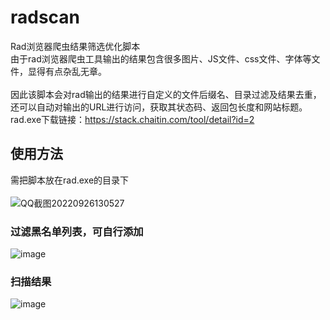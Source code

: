 # radscan
Rad浏览器爬虫结果筛选优化脚本</br>
由于rad浏览器爬虫工具输出的结果包含很多图片、JS文件、css文件、字体等文件，显得有点杂乱无章。</br></br>
因此该脚本会对rad输出的结果进行自定义的文件后缀名、目录过滤及结果去重，还可以自动对输出的URL进行访问，获取其状态码、返回包长度和网站标题。</br>
rad.exe下载链接：https://stack.chaitin.com/tool/detail?id=2
## 使用方法
需把脚本放在rad.exe的目录下</br></br>
![QQ截图20220926130527](https://user-images.githubusercontent.com/62537001/192197769-d315f810-452a-46f7-b4fe-653aa6b7f375.png)
### 过滤黑名单列表，可自行添加
![image](https://user-images.githubusercontent.com/62537001/192198217-1f812aee-d6c1-4355-9e4c-b3d53e081d01.png)
### 扫描结果
![image](https://user-images.githubusercontent.com/62537001/192198667-39d0a6b8-0df4-4cc4-954e-c4cd5e372cea.png)
